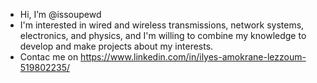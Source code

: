 -  Hi, I’m @issoupewd
-  I'm interested in wired and wireless transmissions, network systems, electronics,  and physics, and I'm willing to combine my knowledge to develop and make projects about my interests.
- Contac me on https://www.linkedin.com/in/ilyes-amokrane-lezzoum-519802235/

<!---
issoupewd/issoupewd is a ✨ special ✨ repository because its `README.md` (this file) appears on your GitHub profile.
You can click the Preview link to take a look at your changes.
--->
